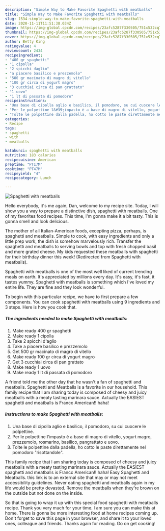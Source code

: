 ```yaml
---
description: "Simple Way to Make Favorite Spaghetti with meatballs"
title: "Simple Way to Make Favorite Spaghetti with meatballs"
slug: 1534-simple-way-to-make-favorite-spaghetti-with-meatballs
date: 2020-11-11T11:51:38.034Z
image: https://img-global.cpcdn.com/recipes/23afc5287f330505/751x532cq70/spaghetti-with-meatballs-recipe-main-photo.jpg
thumbnail: https://img-global.cpcdn.com/recipes/23afc5287f330505/751x532cq70/spaghetti-with-meatballs-recipe-main-photo.jpg
cover: https://img-global.cpcdn.com/recipes/23afc5287f330505/751x532cq70/spaghetti-with-meatballs-recipe-main-photo.jpg
author: Betty King
ratingvalue: 4
reviewcount: 2434
recipeingredient:
- "400 gr spaghetti"
- "1 cipolla"
- "2 spicchi daglio"
- "a piacere basilico e prezzemolo"
- "500 gr macinato di magro di vitello"
- "100 gr circa di yogurt magro"
- "3 cucchiai circa di pan grattato"
- "1 uovo"
- "1 lt di passata di pomodoro"
recipeinstructions:
- "Una base di cipolla aglio e basilico, il pomodoro, su cui cuocere le polpettine."
- "Per le polpettine l&#39;impasto è a base di magro di vitello, yogurt magro, prezzemolo, rosmarino, basilico, pangrattato e uovo."
- "Tolte le polpettine dalla padella, ho cotto le paste direttamente nel pomodoro &#34;risottandole&#34;."
categories:
- Recipe
tags:
- spaghetti
- with
- meatballs

katakunci: spaghetti with meatballs 
nutrition: 183 calories
recipecuisine: American
preptime: "PT17M"
cooktime: "PT47M"
recipeyield: "4"
recipecategory: Lunch

---
```



![Spaghetti with meatballs](https://img-global.cpcdn.com/recipes/23afc5287f330505/751x532cq70/spaghetti-with-meatballs-recipe-main-photo.jpg)

Hello everybody, it's me again, Dan, welcome to my recipe site. Today, I will show you a way to prepare a distinctive dish, spaghetti with meatballs. One of my favorites food recipes. This time, I'm gonna make it a bit tasty. This is gonna smell and look delicious.

The mother of all Italian-American foods, excepting pizza, perhaps, is spaghetti and meatballs. Simple to cook, with easy ingredients and only a little prep work, the dish is somehow marvelously rich. Transfer the spaghetti and meatballs to serving bowls and top with fresh chopped basil and more grated cheese. My kids requested these meatballs with spaghetti for their birthday dinner this week! (Redirected from Spaghetti with meatballs).

Spaghetti with meatballs is one of the most well liked of current trending meals on earth. It's appreciated by millions every day. It's easy, it's fast, it tastes yummy. Spaghetti with meatballs is something which I've loved my entire life. They are fine and they look wonderful.


To begin with this particular recipe, we have to first prepare a few components. You can cook spaghetti with meatballs using 9 ingredients and 3 steps. Here is how you cook that.

<!--inarticleads1-->

##### The ingredients needed to make Spaghetti with meatballs:

1. Make ready 400 gr spaghetti
1. Make ready 1 cipolla
1. Take 2 spicchi d&#39;aglio
1. Take a piacere basilico e prezzemolo
1. Get 500 gr macinato di magro di vitello
1. Make ready 100 gr circa di yogurt magro
1. Get 3 cucchiai circa di pan grattato
1. Make ready 1 uovo
1. Make ready 1 lt di passata di pomodoro


A friend told me the other day that he wasn&#39;t a fan of spaghetti and meatballs. Spaghetti and Meatballs is a favorite in our household. This family recipe that I am sharing today is composed of cheesy and juicy meatballs with a meaty tasting marinara sauce. Actually the EASIEST spaghetti and meatballs is Franco American!! haha! 

<!--inarticleads2-->

##### Instructions to make Spaghetti with meatballs:

1. Una base di cipolla aglio e basilico, il pomodoro, su cui cuocere le polpettine.
1. Per le polpettine l&#39;impasto è a base di magro di vitello, yogurt magro, prezzemolo, rosmarino, basilico, pangrattato e uovo.
1. Tolte le polpettine dalla padella, ho cotto le paste direttamente nel pomodoro &#34;risottandole&#34;.


This family recipe that I am sharing today is composed of cheesy and juicy meatballs with a meaty tasting marinara sauce. Actually the EASIEST spaghetti and meatballs is Franco American!! haha! Easy Spaghetti and Meatballs. this link is to an external site that may or may not meet accessibility guidelines. Never eating spaghetti and meatballs again in my life would be pretty devasted. Remove the meatballs when they&#39;re brown on the outside but not done on the inside. 

So that is going to wrap it up with this special food spaghetti with meatballs recipe. Thank you very much for your time. I am sure you can make this at home. There is gonna be more interesting food at home recipes coming up. Don't forget to save this page in your browser, and share it to your loved ones, colleague and friends. Thanks again for reading. Go on get cooking!
